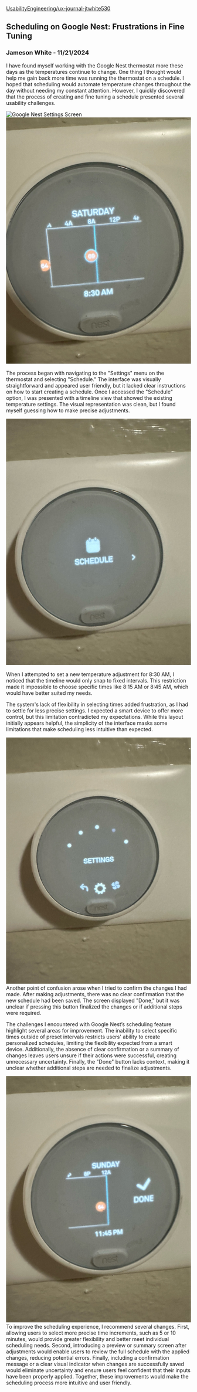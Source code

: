 [UsabilityEngineering/ux-journal-jtwhite530](https://github.com/UsabilityEngineering/ux-journal-jtwhite530)




## Scheduling on Google Nest: Frustrations in Fine Tuning

### Jameson White - 11/21/2024

I have found myself working with the Google Nest thermostat more these days as the temperatures continue to change. One thing I thought would help me gain back more time was running the thermostat on a schedule. I hoped that scheduling would automate temperature changes throughout the day without needing my constant attention. However, I quickly discovered that the process of creating and fine tuning a schedule presented several usability challenges.

![Google Nest Settings Screen](../assets/thumbnail_image0.jpg) ![Schedule Menu](../assets/thumbnail_image1.jpg)

The process began with navigating to the "Settings" menu on the thermostat and selecting "Schedule." The interface was visually straightforward and appeared user friendly, but it lacked clear instructions on how to start creating a schedule. Once I accessed the "Schedule" option, I was presented with a timeline view that showed the existing temperature settings. The visual representation was clean, but I found myself guessing how to make precise adjustments.

![Timeline Adjustment](./assets/thumbnail_image2.jpg)

When I attempted to set a new temperature adjustment for 8:30 AM, I noticed that the timeline would only snap to fixed intervals. This restriction made it impossible to choose specific times like 8:15 AM or 8:45 AM, which would have better suited my needs.


The system's lack of flexibility in selecting times added frustration, as I had to settle for less precise settings. I expected a smart device to offer more control, but this limitation contradicted my expectations. While this layout initially appears helpful, the simplicity of the interface masks some limitations that make scheduling less intuitive than expected.

![Done Button](./assets/thumbnail_image3.jpg)
Another point of confusion arose when I tried to confirm the changes I had made. After making adjustments, there was no clear confirmation that the new schedule had been saved. The screen displayed "Done," but it was unclear if pressing this button finalized the changes or if additional steps were required. 

The challenges I encountered with Google Nest’s scheduling feature highlight several areas for improvement. The inability to select specific times outside of preset intervals restricts users' ability to create personalized schedules, limiting the flexibility expected from a smart device. Additionally, the absence of clear confirmation or a summary of changes leaves users unsure if their actions were successful, creating unnecessary uncertainty. Finally, the "Done" button lacks context, making it unclear whether additional steps are needed to finalize adjustments.

![Final Adjusted Schedule](./assets/thumbnail_image4.jpg)
To improve the scheduling experience, I recommend several changes. First, allowing users to select more precise time increments, such as 5 or 10 minutes, would provide greater flexibility and better meet individual scheduling needs. Second, introducing a preview or summary screen after adjustments would enable users to review the full schedule with the applied changes, reducing potential errors. Finally, including a confirmation message or a clear visual indicator when changes are successfully saved would eliminate uncertainty and ensure users feel confident that their inputs have been properly applied. Together, these improvements would make the scheduling process more intuitive and user friendly.

